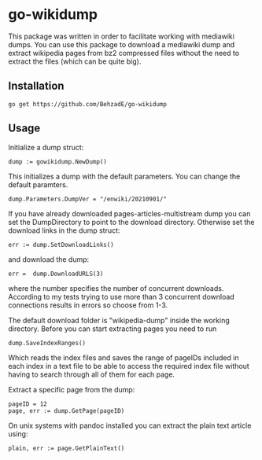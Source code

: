 # go-wikidump
This package was written in order to facilitate working with mediawiki dumps. You can use this package
to download a mediawiki dump and extract wikipedia pages from bz2 compressed files without the need to
extract the files (which can be quite big). 
## Installation 
    go get https://github.com/BehzadE/go-wikidump

## Usage
Initialize a dump struct:

    dump := gowikidump.NewDump()
This initializes a dump with the default parameters. You can change the default paramters.

    dump.Parameters.DumpVer = "/enwiki/20210901/"
If you have already downloaded pages-articles-multistream dump you can set the DumpDirectory
to point to the download directory. Otherwise set the download links in the dump struct:

    err := dump.SetDownloadLinks()
and download the dump:

    err =  dump.DownloadURLS(3)
where the number specifies the number of concurrent downloads. According to my tests trying
to use more than 3 concurrent download connections results in errors so choose from 1-3.

The default download folder is "wikipedia-dump" inside the working directory.
Before you can start extracting pages you need to run 
    
    dump.SaveIndexRanges()
Which reads the index files and saves the range of pageIDs included in each index in a text file
to be able to access the required index file without having to search through all of them for 
each page.


Extract a specific page from the dump:

    pageID = 12
    page, err := dump.GetPage(pageID)
On unix systems with pandoc installed you can extract the plain text article using:

    plain, err := page.GetPlainText()
